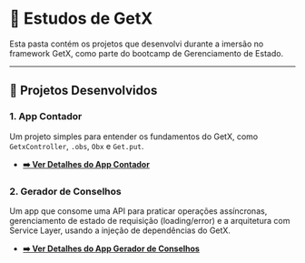 # 🚀 Estudos de GetX

Esta pasta contém os projetos que desenvolvi durante a imersão no framework GetX, como parte do bootcamp de Gerenciamento de Estado.

---

## 📂 Projetos Desenvolvidos

### 1. **App Contador**
Um projeto simples para entender os fundamentos do GetX, como `GetxController`, `.obs`, `Obx` e `Get.put`.

* **[➡️ Ver Detalhes do App Contador](./contador_getx/README.md)**

### 2. **Gerador de Conselhos**
Um app que consome uma API para praticar operações assíncronas, gerenciamento de estado de requisição (loading/error) e a arquitetura com Service Layer, usando a injeção de dependências do GetX.

* **[➡️ Ver Detalhes do App Gerador de Conselhos](./conselhos_getx/README.md)**